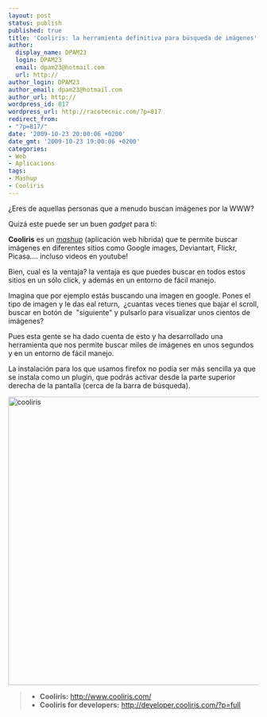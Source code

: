 ```yaml
---
layout: post
status: publish
published: true
title: 'Cooliris: la herramienta definitiva para búsqueda de imágenes'
author:
  display_name: DPAM23
  login: DPAM23
  email: dpam23@hotmail.com
  url: http://
author_login: DPAM23
author_email: dpam23@hotmail.com
author_url: http://
wordpress_id: 817
wordpress_url: http://racotecnic.com/?p=817
redirect_from:
- "?p=817/"
date: '2009-10-23 20:00:06 +0200'
date_gmt: '2009-10-23 19:00:06 +0200'
categories:
- Web
- Aplicacions
tags:
- Mashup
- Cooliris
---
```


¿Eres de aquellas personas que a menudo buscan imágenes por la WWW?

Quizá este puede ser un buen <em>gadget</em> para tí:

**Cooliris** es un <a href="http://es.wikipedia.org/wiki/Mashup_%28aplicaci%C3%B3n_web_h%C3%ADbrida%29" target="_blank"><em>mashup</em></a> (aplicación web híbrida) que te permite buscar imágenes en diferentes sitios como Google images, Deviantart, Flickr, Picasa.... incluso videos en youtube!

Bien, cual es la ventaja? la ventaja es que puedes buscar en todos estos sitios en un sólo click, y además en un entorno de fácil manejo.

Imagina que por ejemplo estás buscando una imagen en google. Pones el tipo de imagen y le das eal return,  ¿cuantas veces tienes que bajar el scroll, buscar en botón de  "siguiente" y pulsarlo para visualizar unos cientos de imágenes?

Pues esta gente se ha dado cuenta de esto y ha desarrollado una herramienta que nos permite buscar miles de imágenes en unos segundos y en un entorno de fácil manejo.

La instalación para los que usamos firefox no podía ser más sencilla ya que se instala como un plugin, que podrás activar desde la parte superior derecha de la pantalla (cerca de la barra de búsqueda).

<img class="aligncenter size-full wp-image-818" title="cooliris" src="{{ site.url }}/uploads/2009/10/cooliris.jpg" alt="cooliris" width="580" />

> - **Cooliris:** <a href="http://www.cooliris.com/" target="_blank" rel="nofollow">http://www.cooliris.com/</a>
> - **Cooliris for developers:** <a href="http://developer.cooliris.com/?p=full" target="_blank" rel="nofollow">http://developer.cooliris.com/?p=full</a>

